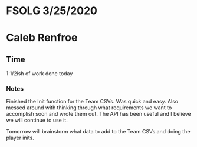 # FSOLG 3/25/2020
# Caleb Renfroe

## Time
1 1/2ish of work done today

### Notes
Finished the Init function for the Team CSVs. Was quick and easy. Also messed around with thinking through what requirements we want to accomplish soon and wrote them out. The API has been useful and I believe we will continue to use it.

Tomorrow will brainstorm what data to add to the Team CSVs and doing the player inits.
